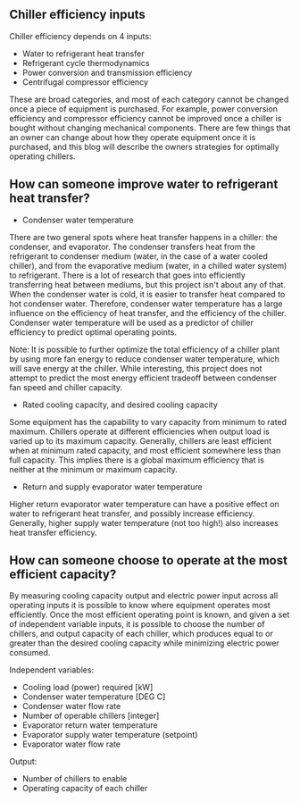 ## Chiller efficiency inputs
Chiller efficiency depends on 4 inputs:
* Water to refrigerant heat transfer
* Refrigerant cycle thermodynamics
* Power conversion and transmission efficiency
* Centrifugal compressor efficiency

These are broad categories, and most of each category cannot be changed once a piece of equipment is purchased. For example, power conversion efficiency and compressor efficiency cannot be improved once a chiller is bought without changing mechanical components. There are few things that an owner can change about how they operate equipment once it is purchased, and this blog will describe the owners strategies for optimally operating chillers.

## How can someone improve water to refrigerant heat transfer?
* Condenser water temperature

There are two general spots where heat transfer happens in a chiller: the condenser, and evaporator. The condenser transfers heat from the refrigerant to condenser medium (water, in the case of a water cooled chiller), and from the evaporative medium (water, in a chilled water system) to refrigerant. There is a lot of research that goes into efficiently transferring heat between mediums, but this project isn't about any of that. When the condenser water is cold, it is easier to transfer heat compared to hot condenser water. Therefore, condenser water temperature has a large influence on the efficiency of heat transfer, and the efficiency of the chiller. Condenser water temperature will be used as a predictor of chiller efficiency to predict optimal operating points.

Note: It is possible to further optimize the total efficiency of a chiller plant by using more fan energy to reduce condenser water temperature, which will save energy at the chiller. While interesting, this project does not attempt to predict the most energy efficient tradeoff between condenser fan speed and chiller capacity.

* Rated cooling capacity, and desired cooling capacity

Some equipment has the capability to vary capacity from minimum to rated maximum.  Chillers operate at different efficiencies when output load is varied up to its maximum capacity. Generally, chillers are least efficient when at minimum rated capacity, and most efficient somewhere less than full capacity. This implies there is a global maximum efficiency that is neither at the minimum or maximum capacity.

* Return and supply evaporator water temperature

Higher return evaporator water temperature can have a positive effect on water to refrigerant heat transfer, and possibly increase efficiency. Generally, higher supply water temperature (not too high!) also increases heat transfer efficiency. 

## How can someone choose to operate at the most efficient capacity?
By measuring cooling capacity output and electric power input across all operating inputs it is possible to know where equipment operates most efficiently. Once the most efficient operating point is known, and given a set of independent variable inputs, it is possible to choose the number of chillers, and output capacity of each chiller, which produces equal to or greater than the desired cooling capacity while minimizing electric power consumed.

Independent variables:
* Cooling load (power) required [kW]
* Condenser water temperature [DEG C]
* Condenser water flow rate
* Number of operable chillers [integer]
* Evaporator return water temperature
* Evaporator supply water temperature (setpoint)
* Evaporator water flow rate

Output:
* Number of chillers to enable
* Operating capacity of each chiller